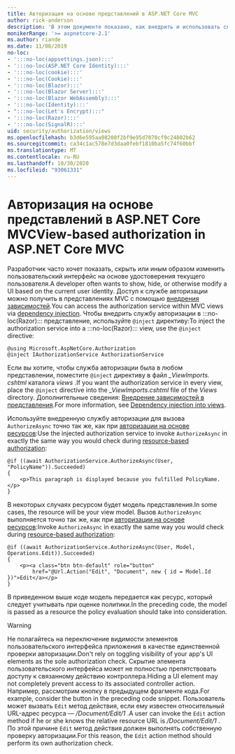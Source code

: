 ```yaml
---
title: Авторизация на основе представлений в ASP.NET Core MVC
author: rick-anderson
description: 'В этом документе показано, как внедрить и использовать службу авторизации в :::no-loc(Razor)::: представлении ASP.NET Core.'
monikerRange: '>= aspnetcore-2.1'
ms.author: riande
ms.date: 11/08/2019
no-loc:
- ':::no-loc(appsettings.json):::'
- ':::no-loc(ASP.NET Core Identity):::'
- ':::no-loc(cookie):::'
- ':::no-loc(Cookie):::'
- ':::no-loc(Blazor):::'
- ':::no-loc(Blazor Server):::'
- ':::no-loc(Blazor WebAssembly):::'
- ':::no-loc(Identity):::'
- ":::no-loc(Let's Encrypt):::"
- ':::no-loc(Razor):::'
- ':::no-loc(SignalR):::'
uid: security/authorization/views
ms.openlocfilehash: b3d6e595aa08208f2bf9e95d7070cf9c24802b62
ms.sourcegitcommit: ca34c1ac578e7d3daa0febf1810ba5fc74f60bbf
ms.translationtype: MT
ms.contentlocale: ru-RU
ms.lasthandoff: 10/30/2020
ms.locfileid: "93061331"
---
```

# <a name="view-based-authorization-in-aspnet-core-mvc"></a><span data-ttu-id="fdeff-103">Авторизация на основе представлений в ASP.NET Core MVC</span><span class="sxs-lookup"><span data-stu-id="fdeff-103">View-based authorization in ASP.NET Core MVC</span></span>

<span data-ttu-id="fdeff-104">Разработчик часто хочет показать, скрыть или иным образом изменить пользовательский интерфейс на основе удостоверения текущего пользователя.</span><span class="sxs-lookup"><span data-stu-id="fdeff-104">A developer often wants to show, hide, or otherwise modify a UI based on the current user identity.</span></span> <span data-ttu-id="fdeff-105">Доступ к службе авторизации можно получить в представлениях MVC с помощью [внедрения зависимостей](xref:fundamentals/dependency-injection).</span><span class="sxs-lookup"><span data-stu-id="fdeff-105">You can access the authorization service within MVC views via [dependency injection](xref:fundamentals/dependency-injection).</span></span> <span data-ttu-id="fdeff-106">Чтобы внедрить службу авторизации в :::no-loc(Razor)::: представление, используйте `@inject` директиву:</span><span class="sxs-lookup"><span data-stu-id="fdeff-106">To inject the authorization service into a :::no-loc(Razor)::: view, use the `@inject` directive:</span></span>

```cshtml
@using Microsoft.AspNetCore.Authorization
@inject IAuthorizationService AuthorizationService
```

<span data-ttu-id="fdeff-107">Если вы хотите, чтобы служба авторизации была в любом представлении, поместите `@inject` директиву в файл *_ViewImports. cshtml* каталога *views* .</span><span class="sxs-lookup"><span data-stu-id="fdeff-107">If you want the authorization service in every view, place the `@inject` directive into the *_ViewImports.cshtml* file of the *Views* directory.</span></span> <span data-ttu-id="fdeff-108">Дополнительные сведения: [Внедрение зависимостей в представления](xref:mvc/views/dependency-injection).</span><span class="sxs-lookup"><span data-stu-id="fdeff-108">For more information, see [Dependency injection into views](xref:mvc/views/dependency-injection).</span></span>

<span data-ttu-id="fdeff-109">Используйте внедренную службу авторизации для вызова `AuthorizeAsync` точно так же, как при [авторизации на основе ресурсов](xref:security/authorization/resourcebased#security-authorization-resource-based-imperative):</span><span class="sxs-lookup"><span data-stu-id="fdeff-109">Use the injected authorization service to invoke `AuthorizeAsync` in exactly the same way you would check during [resource-based authorization](xref:security/authorization/resourcebased#security-authorization-resource-based-imperative):</span></span>

```cshtml
@if ((await AuthorizationService.AuthorizeAsync(User, "PolicyName")).Succeeded)
{
    <p>This paragraph is displayed because you fulfilled PolicyName.</p>
}
```

<span data-ttu-id="fdeff-110">В некоторых случаях ресурсом будет модель представления.</span><span class="sxs-lookup"><span data-stu-id="fdeff-110">In some cases, the resource will be your view model.</span></span> <span data-ttu-id="fdeff-111">Вызов `AuthorizeAsync` выполняется точно так же, как при [авторизации на основе ресурсов](xref:security/authorization/resourcebased#security-authorization-resource-based-imperative):</span><span class="sxs-lookup"><span data-stu-id="fdeff-111">Invoke `AuthorizeAsync` in exactly the same way you would check during [resource-based authorization](xref:security/authorization/resourcebased#security-authorization-resource-based-imperative):</span></span>

```cshtml
@if ((await AuthorizationService.AuthorizeAsync(User, Model, Operations.Edit)).Succeeded)
{
    <p><a class="btn btn-default" role="button"
        href="@Url.Action("Edit", "Document", new { id = Model.Id })">Edit</a></p>
}
```

<span data-ttu-id="fdeff-112">В приведенном выше коде модель передается как ресурс, который следует учитывать при оценке политики.</span><span class="sxs-lookup"><span data-stu-id="fdeff-112">In the preceding code, the model is passed as a resource the policy evaluation should take into consideration.</span></span>

> [!WARNING]
> <span data-ttu-id="fdeff-113">Не полагайтесь на переключение видимости элементов пользовательского интерфейса приложения в качестве единственной проверки авторизации.</span><span class="sxs-lookup"><span data-stu-id="fdeff-113">Don't rely on toggling visibility of your app's UI elements as the sole authorization check.</span></span> <span data-ttu-id="fdeff-114">Скрытие элемента пользовательского интерфейса может не полностью препятствовать доступу к связанному действию контроллера.</span><span class="sxs-lookup"><span data-stu-id="fdeff-114">Hiding a UI element may not completely prevent access to its associated controller action.</span></span> <span data-ttu-id="fdeff-115">Например, рассмотрим кнопку в предыдущем фрагменте кода.</span><span class="sxs-lookup"><span data-stu-id="fdeff-115">For example, consider the button in the preceding code snippet.</span></span> <span data-ttu-id="fdeff-116">Пользователь может вызвать `Edit` метод действия, если ему известен относительный URL-адрес ресурса — */Document/Edit/1* .</span><span class="sxs-lookup"><span data-stu-id="fdeff-116">A user can invoke the `Edit` action method if he or she knows the relative resource URL is */Document/Edit/1* .</span></span> <span data-ttu-id="fdeff-117">По этой причине `Edit` метод действия должен выполнять собственную проверку авторизации.</span><span class="sxs-lookup"><span data-stu-id="fdeff-117">For this reason, the `Edit` action method should perform its own authorization check.</span></span>
